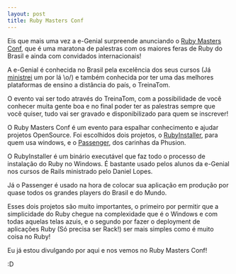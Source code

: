 ```yaml
---
layout: post
title: Ruby Masters Conf
---
```


Eis que mais uma vez a e-Genial surpreende anunciando o [Ruby Masters Conf](http://rubymastersconf.com), que é uma maratona de palestras com os maiores feras de Ruby do Brasil e ainda com convidados internacionais!

A e-Genial é conhecida no Brasil pela excelência dos seus cursos (Já [ministrei](http://egenial.com.br/nosql) um por lá \o/) e também conhecida por ter uma das melhores plataformas de ensino a distância do país, o TreinaTom.

O evento vai ser todo através do TreinaTom, com a possibilidade de você conhecer muita gente boa e no final poder ter as palestras sempre que você quiser, tudo vai ser gravado e disponibilizado para quem se inscrever!

O Ruby Masters Conf é um evento para espalhar conhecimento e ajudar projetos OpenSource. Foi escolhidos dois projetos, o [RubyInstaller](http://rubyinstaller.org), para quem usa windows, e o [Passenger](http://modrails.com), dos carinhas da Phusion.

O RubyInstaller é um binário executável que faz todo o processo de instalação do Ruby no Windows. É bastante usado pelos alunos da e-Genial nos cursos de Rails ministrado pelo Daniel Lopes.

Já o Passenger é usado na hora de colocar sua aplicação em produção por quase todos os grandes players do Brasil e do Mundo.

Esses dois projetos são muito importantes, o primeiro por permitir que a simplicidade do Ruby chegue na complexidade que é o Windows e com todas aquelas telas azuis, e o segundo por fazer o deployment de aplicações Ruby (Só precisa ser Rack!) ser mais simples como é muito coisa no Ruby!

Eu já estou divulgando por aqui e nos vemos no Ruby Masters Conf!

:D
